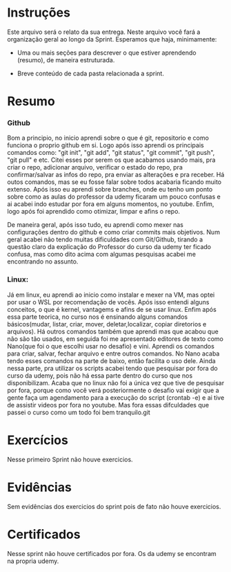 # Instruções

Este arquivo será o relato da sua entrega. Neste arquivo você fará a organização geral ao longo da Sprint. Esperamos que haja, minimamente:

- Uma ou mais seções para descrever o que estiver aprendendo (resumo), de maneira estruturada.

- Breve conteúdo de cada pasta relacionada a sprint.

# Resumo

### Github

Bom a principio, no inicio aprendi sobre o que é git, repositorio e como funciona o proprio github em si. 
Logo após isso aprendi os principais comandos como: "git init", "git add", "git status", "git commit", "git push", "git pull" e etc. Citei esses por serem os que acabamos usando mais, pra criar o repo, adicionar arquivo, verificar o estado do repo, pra confirmar/salvar as infos do repo, pra enviar as alterações e pra receber. Há outos comandos, mas se eu fosse falar sobre todos acabaria ficando muito extenso. Após isso eu aprendi sobre branches, onde eu tenho um ponto sobre como as aulas do professor da udemy ficaram um pouco confusas e ai acabei indo estudar por fora em alguns momentos, no youtube. Enfim, logo após foi aprendido como otimizar, limpar e afins o repo. 

De maneira geral, após isso tudo, eu aprendi como mexer nas configurações dentro do github e como criar commits mais objetivos. Num geral acabei não tendo muitas dificuldades com Git/Github, tirando a questão claro da explicação do Professor do curso da udemy ter ficado confusa, mas como dito acima com algumas pesquisas acabei me encontrando no assunto. 

### Linux:

Já em linux, eu aprendi ao inicio como instalar e mexer na VM, mas optei por usar o WSL por recomendação de vocês. Após isso entendi alguns conceitos, o que é kernel, vantagems e afins de se usar linux. Enfim após essa parte teorica, no curso nos é ensinando alguns comandos básicos(mudar, listar, criar, mover, deletar,localizar, copiar diretorios e arquivos). Há outros comandos também que aprendi mas que acabou que não são tão usados, em seguida foi me apresentado editores de texto como Nano(que foi o que escolhi usar no desafio) e vini. Aprendi os comandos para criar, salvar, fechar arquivo e entre outros comandos. No Nano acaba tendo esses comandos na parte de baixo, então facilita o uso dele. Ainda nessa parte, pra utilizar os scripts acabei tendo que pesquisar por fora do curso da udemy, pois não há essa parte dentro do curso que nos disponibilizam. Acaba que no linux não foi a única vez que tive de pesquisar por fora, porque como você verá posteriormente o desafio vai exigir que a gente faça um agendamento para a execução do script (crontab -e) e ai tive de assistir videos por fora no youtube. Mas fora essas difculdades que passei o curso como um todo foi bem tranquilo.git


# Exercícios

Nesse primeiro Sprint não houve exercicios.

# Evidências


Sem evidências dos exercicios do sprint pois de fato não houve exercicios.

# Certificados

Nesse sprint não houve certificados por fora. Os da udemy se encontram na propria udemy.



